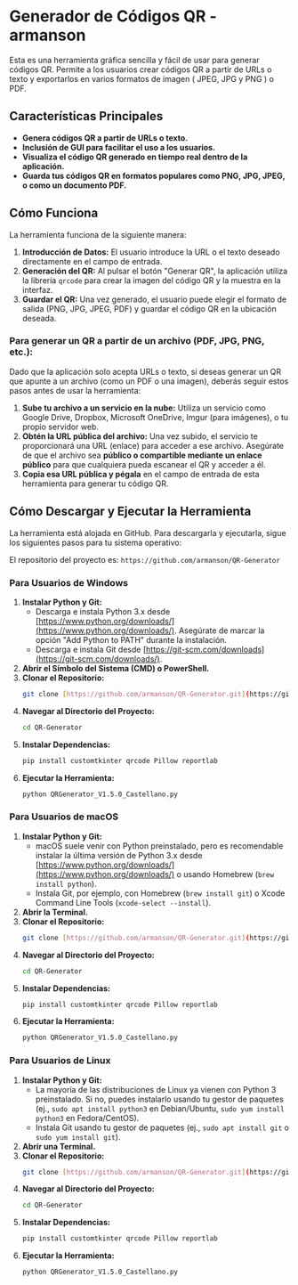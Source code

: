 # Generador de Códigos QR - armanson

Esta es una herramienta gráfica sencilla y fácil de usar para generar códigos QR. Permite a los usuarios crear códigos QR a partir de URLs o texto y exportarlos en varios formatos de imagen ( JPEG, JPG y PNG ) o PDF.

## Características Principales

* **Genera códigos QR a partir de URLs o texto.**
* **Inclusión de GUI para facilitar el uso a los usuarios.**
* **Visualiza el código QR generado en tiempo real dentro de la aplicación.**
* **Guarda tus códigos QR en formatos populares como PNG, JPG, JPEG, o como un documento PDF.**

## Cómo Funciona

La herramienta funciona de la siguiente manera:

1.  **Introducción de Datos:** El usuario introduce la URL o el texto deseado directamente en el campo de entrada.
2.  **Generación del QR:** Al pulsar el botón "Generar QR", la aplicación utiliza la librería `qrcode` para crear la imagen del código QR y la muestra en la interfaz.
3.  **Guardar el QR:** Una vez generado, el usuario puede elegir el formato de salida (PNG, JPG, JPEG, PDF) y guardar el código QR en la ubicación deseada.

### Para generar un QR a partir de un archivo (PDF, JPG, PNG, etc.):

Dado que la aplicación solo acepta URLs o texto, si deseas generar un QR que apunte a un archivo (como un PDF o una imagen), deberás seguir estos pasos antes de usar la herramienta:

1.  **Sube tu archivo a un servicio en la nube:** Utiliza un servicio como Google Drive, Dropbox, Microsoft OneDrive, Imgur (para imágenes), o tu propio servidor web.
2.  **Obtén la URL pública del archivo:** Una vez subido, el servicio te proporcionará una URL (enlace) para acceder a ese archivo. Asegúrate de que el archivo sea **público o compartible mediante un enlace público** para que cualquiera pueda escanear el QR y acceder a él.
3.  **Copia esa URL pública y pégala** en el campo de entrada de esta herramienta para generar tu código QR.

## Cómo Descargar y Ejecutar la Herramienta

La herramienta está alojada en GitHub. Para descargarla y ejecutarla, sigue los siguientes pasos para tu sistema operativo:

El repositorio del proyecto es: `https://github.com/armanson/QR-Generator`

### Para Usuarios de Windows

1.  **Instalar Python y Git:**
    * Descarga e instala Python 3.x desde [https://www.python.org/downloads/](https://www.python.org/downloads/). Asegúrate de marcar la opción "Add Python to PATH" durante la instalación.
    * Descarga e instala Git desde [https://git-scm.com/downloads](https://git-scm.com/downloads/).
2.  **Abrir el Símbolo del Sistema (CMD) o PowerShell.**
3.  **Clonar el Repositorio:**
    ```bash
    git clone [https://github.com/armanson/QR-Generator.git](https://github.com/armanson/QR-Generator.git)
    ```
4.  **Navegar al Directorio del Proyecto:**
    ```bash
    cd QR-Generator
    ```
5.  **Instalar Dependencias:**
    ```bash
    pip install customtkinter qrcode Pillow reportlab
    ```
6.  **Ejecutar la Herramienta:**
    ```bash
    python QRGenerator_V1.5.0_Castellano.py
    ```

### Para Usuarios de macOS

1.  **Instalar Python y Git:**
    * macOS suele venir con Python preinstalado, pero es recomendable instalar la última versión de Python 3.x desde [https://www.python.org/downloads/](https://www.python.org/downloads/) o usando Homebrew (`brew install python`).
    * Instala Git, por ejemplo, con Homebrew (`brew install git`) o Xcode Command Line Tools (`xcode-select --install`).
2.  **Abrir la Terminal.**
3.  **Clonar el Repositorio:**
    ```bash
    git clone [https://github.com/armanson/QR-Generator.git](https://github.com/armanson/QR-Generator.git)
    ```
4.  **Navegar al Directorio del Proyecto:**
    ```bash
    cd QR-Generator
    ```
5.  **Instalar Dependencias:**
    ```bash
    pip install customtkinter qrcode Pillow reportlab
    ```
6.  **Ejecutar la Herramienta:**
    ```bash
    python QRGenerator_V1.5.0_Castellano.py
    ```

### Para Usuarios de Linux

1.  **Instalar Python y Git:**
    * La mayoría de las distribuciones de Linux ya vienen con Python 3 preinstalado. Si no, puedes instalarlo usando tu gestor de paquetes (ej., `sudo apt install python3` en Debian/Ubuntu, `sudo yum install python3` en Fedora/CentOS).
    * Instala Git usando tu gestor de paquetes (ej., `sudo apt install git` o `sudo yum install git`).
2.  **Abrir una Terminal.**
3.  **Clonar el Repositorio:**
    ```bash
    git clone [https://github.com/armanson/QR-Generator.git](https://github.com/armanson/QR-Generator.git)
    ```
4.  **Navegar al Directorio del Proyecto:**
    ```bash
    cd QR-Generator
    ```
5.  **Instalar Dependencias:**
    ```bash
    pip install customtkinter qrcode Pillow reportlab
    ```
6.  **Ejecutar la Herramienta:**
    ```bash
    python QRGenerator_V1.5.0_Castellano.py
    ```
